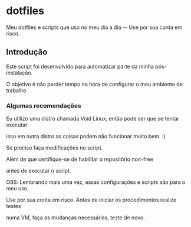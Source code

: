 # dotfiles

Meu dotfiles e scripts que uso no meu dia a dia -- Use por sua conta em risco.

## Introdução

Este script foi desenvolvido para automatizar parte da minha pós-instalação.

O objetivo é não perder tempo na hora de configurar o meu ambiente de trabalho

### Algumas recomendações

Eu utilizo uma distro chamada Void Linux, então pode ser que se tentar executar

isso em outra distro as coisas podem não funcionar muito bem. :)

Se preciso faça modificações no script.

Além de que certifique-se de habilitar o repositório non-free

antes de executar o script.

OBS: Lembrando mais uma vez, essas configurações e scripts são para o meu uso.

Use por sua conta em risco. Antes de iniciar os procedimentos realize testes 

numa VM, faça as mudanças necessárias, teste de novo.

